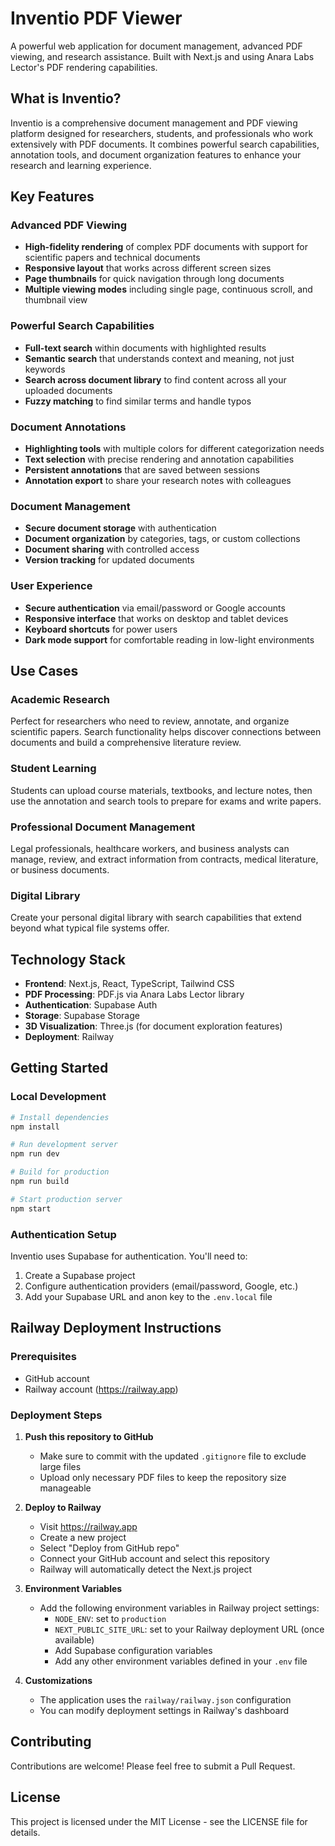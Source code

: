 # Inventio PDF Viewer

A powerful web application for document management, advanced PDF viewing, and research assistance. Built with Next.js and using Anara Labs Lector's PDF rendering capabilities.

## What is Inventio?

Inventio is a comprehensive document management and PDF viewing platform designed for researchers, students, and professionals who work extensively with PDF documents. It combines powerful search capabilities, annotation tools, and document organization features to enhance your research and learning experience.

## Key Features

### Advanced PDF Viewing
- **High-fidelity rendering** of complex PDF documents with support for scientific papers and technical documents
- **Responsive layout** that works across different screen sizes
- **Page thumbnails** for quick navigation through long documents
- **Multiple viewing modes** including single page, continuous scroll, and thumbnail view

### Powerful Search Capabilities
- **Full-text search** within documents with highlighted results
- **Semantic search** that understands context and meaning, not just keywords
- **Search across document library** to find content across all your uploaded documents
- **Fuzzy matching** to find similar terms and handle typos

### Document Annotations
- **Highlighting tools** with multiple colors for different categorization needs
- **Text selection** with precise rendering and annotation capabilities
- **Persistent annotations** that are saved between sessions
- **Annotation export** to share your research notes with colleagues

### Document Management
- **Secure document storage** with authentication
- **Document organization** by categories, tags, or custom collections
- **Document sharing** with controlled access
- **Version tracking** for updated documents

### User Experience
- **Secure authentication** via email/password or Google accounts
- **Responsive interface** that works on desktop and tablet devices
- **Keyboard shortcuts** for power users
- **Dark mode support** for comfortable reading in low-light environments

## Use Cases

### Academic Research
Perfect for researchers who need to review, annotate, and organize scientific papers. Search functionality helps discover connections between documents and build a comprehensive literature review.

### Student Learning
Students can upload course materials, textbooks, and lecture notes, then use the annotation and search tools to prepare for exams and write papers.

### Professional Document Management
Legal professionals, healthcare workers, and business analysts can manage, review, and extract information from contracts, medical literature, or business documents.

### Digital Library
Create your personal digital library with search capabilities that extend beyond what typical file systems offer.

## Technology Stack

- **Frontend**: Next.js, React, TypeScript, Tailwind CSS
- **PDF Processing**: PDF.js via Anara Labs Lector library
- **Authentication**: Supabase Auth
- **Storage**: Supabase Storage
- **3D Visualization**: Three.js (for document exploration features)
- **Deployment**: Railway

## Getting Started

### Local Development

```bash
# Install dependencies
npm install

# Run development server
npm run dev

# Build for production
npm run build

# Start production server
npm start
```

### Authentication Setup

Inventio uses Supabase for authentication. You'll need to:
1. Create a Supabase project
2. Configure authentication providers (email/password, Google, etc.)
3. Add your Supabase URL and anon key to the `.env.local` file

## Railway Deployment Instructions

### Prerequisites
- GitHub account
- Railway account (https://railway.app)

### Deployment Steps

1. **Push this repository to GitHub**
   - Make sure to commit with the updated `.gitignore` file to exclude large files
   - Upload only necessary PDF files to keep the repository size manageable

2. **Deploy to Railway**
   - Visit https://railway.app
   - Create a new project
   - Select "Deploy from GitHub repo"
   - Connect your GitHub account and select this repository
   - Railway will automatically detect the Next.js project

3. **Environment Variables**
   - Add the following environment variables in Railway project settings:
     - `NODE_ENV`: set to `production`
     - `NEXT_PUBLIC_SITE_URL`: set to your Railway deployment URL (once available)
     - Add Supabase configuration variables
     - Add any other environment variables defined in your `.env` file

4. **Customizations**
   - The application uses the `railway/railway.json` configuration
   - You can modify deployment settings in Railway's dashboard

## Contributing

Contributions are welcome! Please feel free to submit a Pull Request.

## License

This project is licensed under the MIT License - see the LICENSE file for details.
